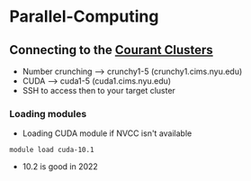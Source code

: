# Parallel-Computing

## Connecting to the [Courant Clusters](https://cims.nyu.edu/webapps/content/systems/resources/computeservers)
* Number crunching --> crunchy1-5 (crunchy1.cims.nyu.edu)
* CUDA --> cuda1-5 (cuda1.cims.nyu.edu)
* SSH to access then to your target cluster

### Loading modules
* Loading CUDA module if NVCC isn't available
```
module load cuda-10.1
```
* 10.2 is good in 2022
